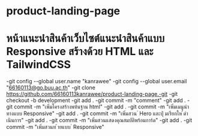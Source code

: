 # product-landing-page
# หน้าแนะนําสินค้าเว็บไซต์แนะนําสินค้าแบบ Responsive สร้างด้วย HTML และ TailwindCSS
-git config --global user.name "kanrawee"
-git config --global user.email "66160113@go.buu.ac.th"
-git clone https://github.com/66160113kanrawee/product-landing-page.-git
-git checkout -b development
-git add .
-git commit -m "comment"
-git add .
-git commit -m "เพิ่มโครงสร้างพท้นฐาน html"
-git add .
-git commit -m "เพิ่มเมนูนําทางแบบ Responsive"
-git add .
-git commit -m "เพิ่มสวน ่ Hero และปุ่ มเรียกให ้ดําเนินการ"
-git add .
-git commit -m "เพิ่มสวนแสดงคุณสมบัติพร้อมการ์ด"
-git add .
-git commit -m "เพิ่มสวนท ้ายแบบ ่ Responsive"